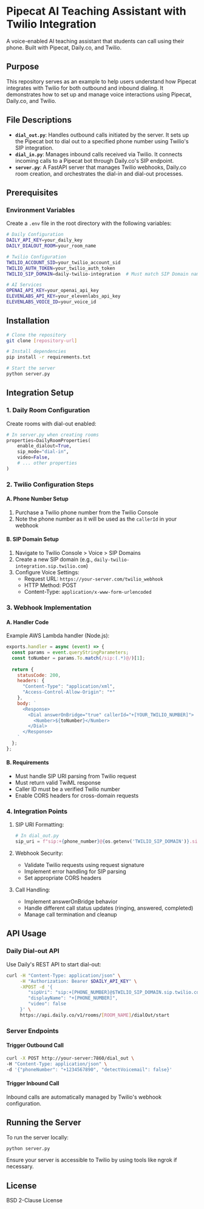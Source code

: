# Pipecat AI Teaching Assistant with Twilio Integration

A voice-enabled AI teaching assistant that students can call using their phone. Built with Pipecat, Daily.co, and Twilio.

## Purpose

This repository serves as an example to help users understand how Pipecat integrates with Twilio for both outbound and inbound dialing. It demonstrates how to set up and manage voice interactions using Pipecat, Daily.co, and Twilio.

## File Descriptions

- **`dial_out.py`**: Handles outbound calls initiated by the server. It sets up the Pipecat bot to dial out to a specified phone number using Twilio's SIP integration.
- **`dial_in.py`**: Manages inbound calls received via Twilio. It connects incoming calls to a Pipecat bot through Daily.co's SIP endpoint.
- **`server.py`**: A FastAPI server that manages Twilio webhooks, Daily.co room creation, and orchestrates the dial-in and dial-out processes.

## Prerequisites

### Environment Variables

Create a `.env` file in the root directory with the following variables:

```bash
# Daily Configuration
DAILY_API_KEY=your_daily_key
DAILY_DIALOUT_ROOM=your_room_name

# Twilio Configuration
TWILIO_ACCOUNT_SID=your_twilio_account_sid
TWILIO_AUTH_TOKEN=your_twilio_auth_token
TWILIO_SIP_DOMAIN=daily-twilio-integration  # Must match SIP Domain name

# AI Services
OPENAI_API_KEY=your_openai_api_key
ELEVENLABS_API_KEY=your_elevenlabs_api_key
ELEVENLABS_VOICE_ID=your_voice_id
```

## Installation

```bash
# Clone the repository
git clone [repository-url]

# Install dependencies
pip install -r requirements.txt

# Start the server
python server.py
```

## Integration Setup

### 1. Daily Room Configuration

Create rooms with dial-out enabled:
```python
# In server.py when creating rooms
properties=DailyRoomProperties(
    enable_dialout=True,
    sip_mode="dial-in",
    video=False,
    # ... other properties
)
```

### 2. Twilio Configuration Steps

#### A. Phone Number Setup
1. Purchase a Twilio phone number from the Twilio Console
2. Note the phone number as it will be used as the `callerId` in your webhook

#### B. SIP Domain Setup
1. Navigate to Twilio Console > Voice > SIP Domains
2. Create a new SIP domain (e.g., `daily-twilio-integration.sip.twilio.com`)
3. Configure Voice Settings:
   - Request URL: `https://your-server.com/twilio_webhook`
   - HTTP Method: POST
   - Content-Type: `application/x-www-form-urlencoded`

### 3. Webhook Implementation

#### A. Handler Code
Example AWS Lambda handler (Node.js):
```javascript
exports.handler = async (event) => {
  const params = event.queryStringParameters;
  const toNumber = params.To.match(/sip:(.*)@/)[1];
  
  return {
    statusCode: 200,
    headers: {
      "Content-Type": "application/xml",
      "Access-Control-Allow-Origin": "*"
    },
    body: `
      <Response>
        <Dial answerOnBridge="true" callerId="+[YOUR_TWILIO_NUMBER]">
          <Number>${toNumber}</Number>
        </Dial>
      </Response>
    `
  };
};
```

#### B. Requirements
- Must handle SIP URI parsing from Twilio request
- Must return valid TwiML response
- Caller ID must be a verified Twilio number
- Enable CORS headers for cross-domain requests

### 4. Integration Points

1. SIP URI Formatting:
   ```python
   # In dial_out.py
   sip_uri = f"sip:+{phone_number}@{os.getenv('TWILIO_SIP_DOMAIN')}.sip.twilio.com"
   ```

2. Webhook Security:
   - Validate Twilio requests using request signature
   - Implement error handling for SIP parsing
   - Set appropriate CORS headers

3. Call Handling:
   - Implement answerOnBridge behavior
   - Handle different call status updates (ringing, answered, completed)
   - Manage call termination and cleanup

## API Usage

### Daily Dial-out API

Use Daily's REST API to start dial-out:
```bash
curl -H "Content-Type: application/json" \
     -H "Authorization: Bearer $DAILY_API_KEY" \
     -XPOST -d '{
        "sipUri": "sip:+[PHONE_NUMBER]@$TWILIO_SIP_DOMAIN.sip.twilio.com",
        "displayName": "+[PHONE_NUMBER]", 
        "video": false
     }' \
     https://api.daily.co/v1/rooms/[ROOM_NAME]/dialOut/start
```

### Server Endpoints

#### Trigger Outbound Call
```bash
curl -X POST http://your-server:7860/dial_out \
-H "Content-Type: application/json" \
-d '{"phoneNumber": "+1234567890", "detectVoicemail": false}'
```

#### Trigger Inbound Call
Inbound calls are automatically managed by Twilio's webhook configuration.

## Running the Server

To run the server locally:
```bash
python server.py
```

Ensure your server is accessible to Twilio by using tools like ngrok if necessary.

## License

BSD 2-Clause License

